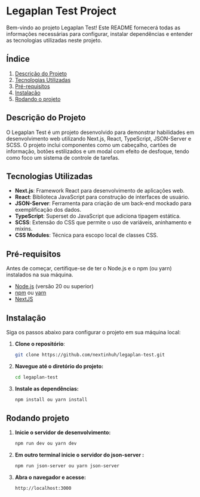 # Legaplan Test Project

Bem-vindo ao projeto Legaplan Test! Este README fornecerá todas as informações necessárias para configurar, instalar dependências e entender as tecnologias utilizadas neste projeto.

## Índice

1. [Descrição do Projeto](#descrição-do-projeto)
2. [Tecnologias Utilizadas](#tecnologias-utilizadas)
3. [Pré-requisitos](#pré-requisitos)
4. [Instalação](#instalação)
5. [Rodando o projeto](#rodando-projeto)

## Descrição do Projeto

O Legaplan Test é um projeto desenvolvido para demonstrar habilidades em desenvolvimento web utilizando Next.js, React, TypeScript, JSON-Server e SCSS. O projeto inclui componentes como um cabeçalho, cartões de informação, botões estilizados e um modal com efeito de desfoque, tendo como foco um sistema de controle de tarefas.

## Tecnologias Utilizadas

- **Next.js**: Framework React para desenvolvimento de aplicações web.
- **React**: Biblioteca JavaScript para construção de interfaces de usuário.
- **JSON-Server**: Ferramenta para criação de um back-end mockado para exemplificação dos dados.
- **TypeScript**: Superset do JavaScript que adiciona tipagem estática.
- **SCSS**: Extensão do CSS que permite o uso de variáveis, aninhamento e mixins.
- **CSS Modules**: Técnica para escopo local de classes CSS.

## Pré-requisitos

Antes de começar, certifique-se de ter o Node.js e o npm (ou yarn) instalados na sua máquina.

- [Node.js](https://nodejs.org/) (versão 20 ou superior)
- [npm](https://www.npmjs.com/) ou [yarn](https://yarnpkg.com/)
- [NextJS](https://nextjs.org/)

## Instalação

Siga os passos abaixo para configurar o projeto em sua máquina local:

1. **Clone o repositório**:

   ```sh
   git clone https://github.com/nextinhuh/legaplan-test.git

2. **Navegue até o diretório do projeto:**

   ```sh
   cd legaplan-test

3. **Instale as dependências:**

   ```sh
   npm install ou yarn install

## Rodando projeto

1. **Inicie o servidor de desenvolvimento:**

   ```sh
   npm run dev ou yarn dev

2. **Em outro terminal inicie o servidor do json-server :**

   ```sh
   npm run json-server ou yarn json-server

3. **Abra o navegador e acesse:**

   ```sh
   http://localhost:3000
